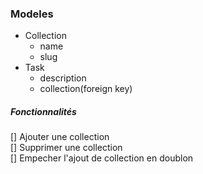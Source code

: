 ### Modeles
- Collection
    - name
    - slug
- Task
    - description
    - collection(foreign key)

##### Fonctionnalités
[] Ajouter une collection  
[] Supprimer une collection  
[] Empecher l'ajout de collection en doublon  
